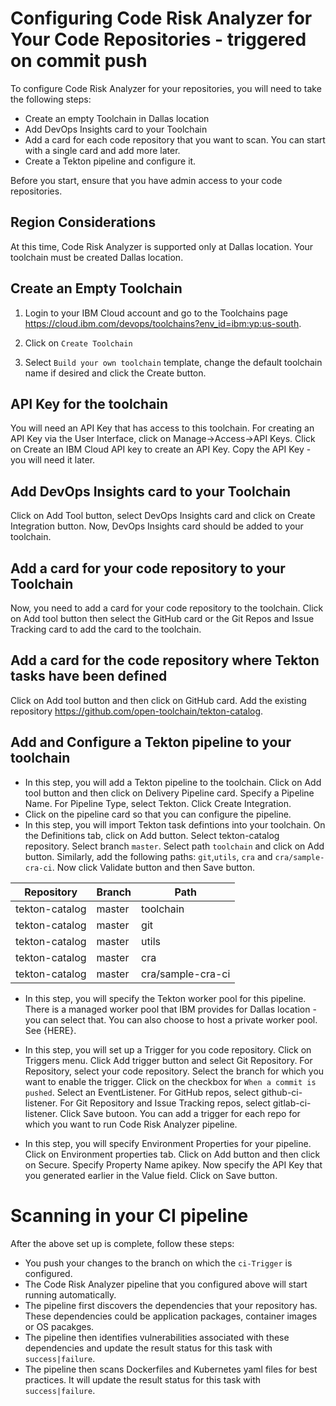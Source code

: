 # Configuring Code Risk Analyzer for Your Code Repositories - triggered on commit push
To configure Code Risk Analyzer for your repositories, you will need to take the following steps:
- Create an empty Toolchain in Dallas location
- Add DevOps Insights card to your Toolchain
- Add a card for each code repository that you want to scan.  You can start with a single card and add more later.
- Create a Tekton pipeline and configure it.  

Before you start, ensure that you have admin access to your code repositories.

##  Region Considerations
At this time, Code Risk Analyzer is supported only at Dallas location.  Your toolchain must be created Dallas location.

## Create an Empty Toolchain
1. Login to your IBM Cloud account and go to the Toolchains page https://cloud.ibm.com/devops/toolchains?env_id=ibm:yp:us-south.  

2. Click on  `Create Toolchain`

3.  Select `Build your own toolchain` template, change the default toolchain name if desired and click the Create button.

## API Key for the toolchain
You will need an API Key that has access to this toolchain.  For creating an API Key via the User Interface, click on Manage->Access->API Keys.  Click on Create an IBM Cloud API key to create an API Key.  Copy the API Key - you will need it later.

## Add DevOps Insights card to your Toolchain
Click on Add Tool button, select DevOps Insights card and click on Create Integration button.  Now, DevOps Insights card should be added to your toolchain.

## Add a card for your code repository to your Toolchain
Now, you need to add a card for your code repository to the toolchain.  Click on Add tool button then select the GitHub card or the Git Repos and Issue Tracking card to add the card to the toolchain.

## Add a card for the code repository where Tekton tasks have been defined
Click on Add tool button and then click on GitHub card.  Add the existing repository https://github.com/open-toolchain/tekton-catalog.

## Add and Configure a Tekton pipeline to your toolchain
- In this step, you will add a Tekton pipeline to the toolchain. Click on Add tool button and then click on Delivery Pipeline card.  Specify a Pipeline Name. For Pipeline Type, select Tekton.  Click Create Integration.
- Click on the pipeline card so that you can configure the pipeline.
- In this step, you will import Tekton task defintions into your toolchain. On the Definitions tab, click on Add button.  Select tekton-catalog repository.  Select branch `master`. Select path `toolchain` and click on Add button.  Similarly, add the following paths:  `git`,`utils`, `cra` and `cra/sample-cra-ci`.  Now click Validate button and then Save button.

| Repository                | Branch | Path          |
| ------------------------- | ------ | ------------- |
| tekton-catalog	| master   | toolchain     |
| tekton-catalog	| master   | git           |
| tekton-catalog	| master   | utils         |
| tekton-catalog	| master | cra           |
| tekton-catalog	| master | cra/sample-cra-ci    |


- In this step, you will specify the Tekton worker pool for this pipeline. There is a managed worker pool that IBM provides for Dallas location - you can select that.  You can also choose to host a private worker pool.  See {HERE}.

- In this step, you will set up a Trigger for you code repository.  Click on Triggers menu. Click Add trigger button and select Git Repository.  For Repository, select your code repository.  Select the branch for which you want to enable the trigger.  Click on the checkbox for `When a commit is pushed`.  Select an EventListener.  For GitHub repos, select github-ci-listener.  For Git Repository and Issue Tracking repos, select gitlab-ci-listener.  Click Save butoon.  You can add a trigger for each repo for which you want to run Code Risk Analyzer pipeline.

- In this step, you will specify Environment Properties for your pipeline. Click on Environment properties tab. Click on Add button and then click on Secure. Specify Property Name apikey. Now specify the API Key that you generated earlier in the Value field.  Click on Save button.

# Scanning in your CI pipeline
After the above set up is complete, follow these steps:
- You push your changes to the branch on which the `ci-Trigger` is configured.
- The Code Risk Analyzer pipeline that you configured above will start running automatically. 
- The pipeline first discovers the dependencies that your repository has.  These dependencies could be application packages, container images or OS pacakges. 
- The pipeline then identifies vulnerabilities associated with these dependencies and update the result status for this task with `success|failure`.
- The pipeline then scans Dockerfiles and Kubernetes yaml files for best practices. It will update the result status for this task with `success|failure`.